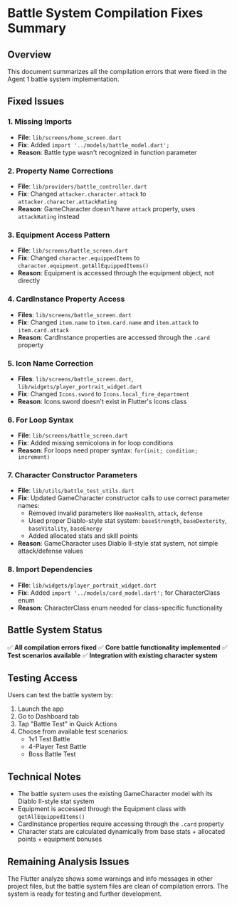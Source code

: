 # Battle System Compilation Fixes Summary

## Overview
This document summarizes all the compilation errors that were fixed in the Agent 1 battle system implementation.

## Fixed Issues

### 1. Missing Imports
- **File**: `lib/screens/home_screen.dart`
- **Fix**: Added `import '../models/battle_model.dart';`
- **Reason**: Battle type wasn't recognized in function parameter

### 2. Property Name Corrections
- **File**: `lib/providers/battle_controller.dart`
- **Fix**: Changed `attacker.character.attack` to `attacker.character.attackRating`
- **Reason**: GameCharacter doesn't have `attack` property, uses `attackRating` instead

### 3. Equipment Access Pattern
- **File**: `lib/screens/battle_screen.dart`
- **Fix**: Changed `character.equippedItems` to `character.equipment.getAllEquippedItems()`
- **Reason**: Equipment is accessed through the equipment object, not directly

### 4. CardInstance Property Access
- **Files**: `lib/screens/battle_screen.dart`
- **Fix**: Changed `item.name` to `item.card.name` and `item.attack` to `item.card.attack`
- **Reason**: CardInstance properties are accessed through the `.card` property

### 5. Icon Name Correction
- **Files**: `lib/screens/battle_screen.dart`, `lib/widgets/player_portrait_widget.dart`
- **Fix**: Changed `Icons.sword` to `Icons.local_fire_department`
- **Reason**: Icons.sword doesn't exist in Flutter's Icons class

### 6. For Loop Syntax
- **File**: `lib/screens/battle_screen.dart`
- **Fix**: Added missing semicolons in for loop conditions
- **Reason**: For loops need proper syntax: `for(init; condition; increment)`

### 7. Character Constructor Parameters
- **File**: `lib/utils/battle_test_utils.dart`
- **Fix**: Updated GameCharacter constructor calls to use correct parameter names:
  - Removed invalid parameters like `maxHealth`, `attack`, `defense`
  - Used proper Diablo-style stat system: `baseStrength`, `baseDexterity`, `baseVitality`, `baseEnergy`
  - Added allocated stats and skill points
- **Reason**: GameCharacter uses Diablo II-style stat system, not simple attack/defense values

### 8. Import Dependencies
- **File**: `lib/widgets/player_portrait_widget.dart`
- **Fix**: Added `import '../models/card_model.dart';` for CharacterClass enum
- **Reason**: CharacterClass enum needed for class-specific functionality

## Battle System Status

✅ **All compilation errors fixed**
✅ **Core battle functionality implemented**
✅ **Test scenarios available**
✅ **Integration with existing character system**

## Testing Access
Users can test the battle system by:
1. Launch the app
2. Go to Dashboard tab
3. Tap "Battle Test" in Quick Actions
4. Choose from available test scenarios:
   - 1v1 Test Battle
   - 4-Player Test Battle  
   - Boss Battle Test

## Technical Notes
- The battle system uses the existing GameCharacter model with its Diablo II-style stat system
- Equipment is accessed through the Equipment class with `getAllEquippedItems()`
- CardInstance properties require accessing through the `.card` property
- Character stats are calculated dynamically from base stats + allocated points + equipment bonuses

## Remaining Analysis Issues
The Flutter analyze shows some warnings and info messages in other project files, but the battle system files are clean of compilation errors. The system is ready for testing and further development. 